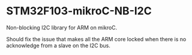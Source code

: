 # STM32F103-mikroC-NB-I2C
Non-blocking I2C library for ARM on mikroC.

Should fix the issue that makes all the ARM core locked when there is no acknowledge from a slave on the I2C bus.
